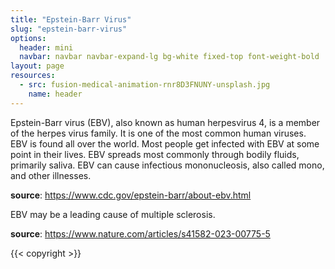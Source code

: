 ```yaml
---
title: "Epstein-Barr Virus"
slug: "epstein-barr-virus"
options:
  header: mini
  navbar: navbar navbar-expand-lg bg-white fixed-top font-weight-bold
layout: page 
resources:
  - src: fusion-medical-animation-rnr8D3FNUNY-unsplash.jpg
    name: header
---
```


Epstein-Barr virus (EBV), also known as human herpesvirus 4, is a member of the herpes virus family. It is one of the most common human viruses. EBV is found all over the world. Most people get infected with EBV at some point in their lives. EBV spreads most commonly through bodily fluids, primarily saliva. EBV can cause infectious mononucleosis, also called mono, and other illnesses.

**source**: <a href="https://www.cdc.gov/epstein-barr/about-ebv.html">https://www.cdc.gov/epstein-barr/about-ebv.html</a>

EBV may be a leading cause of multiple sclerosis.

**source**: <a href="https://www.nature.com/articles/s41582-023-00775-5">https://www.nature.com/articles/s41582-023-00775-5</a>

{{< copyright >}}